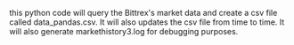 this python code will query the Bittrex's market data and create a csv file called data_pandas.csv. It will also updates the csv file from time to time. It will also generate markethistory3.log for debugging purposes.
